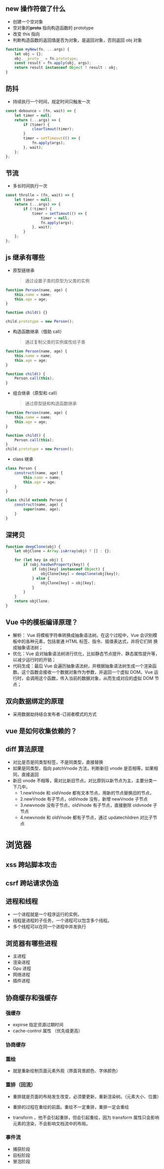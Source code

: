 ## new 操作符做了什么

-   创建一个空对象
-   空对象的**proto** 指向构造函数的 prototype
-   改变 this 指向
-   判断构造函数的返回值是否为对象，是返回对象，否则返回 obj 对象

```js
function myNew(fn, ...args) {
	let obj = {};
	obj.__proto__ = fn.prototype;
	const result = fn.apply(obj, args);
	return result instanceof Object ? result : obj;
}
```

## 防抖

-   持续执行一个时间，规定时间只触发一次

```js
const debounce = (fn, wait) => {
	let timer = null;
	return (...args) => {
		if (timer) {
			clearTimout(timer);
		}
		timer = setTimeout(() => {
			fn.apply(args);
		}, wait);
	};
};
```

## 节流

-   多长时间执行一次

```js
const throlle = (fn, wait) => {
	let timer = null;
	return (...args) => {
		if (!timer) {
			timer = setTimout(() => {
				timer = null;
				fn.apply(args);
			}, wait);
		}
	};
};
```

## js 继承有哪些

-   原型链继承
    > 通过设置子类的原型为父类的实例

```js
function Person(name, age) {
	this.name = name;
	this.age = age;
}

function child() {}

child.prototype = new Person();
```

-   构造函数继承（借助 call）
    > 通过复制父类的实例属性给子类

```js
function Person(name, age) {
	this.name = name;
	this.age = age;
}

function child() {
	Person.call(this);
}
```

-   组合继承（原型和 call）
    > 通过原型链和构造函数继承

```js
function Person(name, age) {
	this.name = name;
	this.age = age;
}

function child() {
	Person.call(this);
}
child.prototype = new Person();
```

-   class 继承

```js
class Person {
	construct(name, age) {
		this.name = name;
		this.age = age;
	}
}

class child extends Person {
	construct(name, age) {
		super(name, age);
	}
}
```

## 深拷贝

```js
function deepClone(obj) {
	let objClone = Array.isArray(obj) ? [] : {};

	for (let key in obj) {
		if (obj.hasOwnProperty(key)) {
			if (obj[key] instanceof Object) {
				objClone[key] = deepClone(obj[key]);
			} else {
				objClone[key] = obj[key];
			}
		}
	}
	return objClone;
}
```

## Vue 中的模板编译原理？

-   解析： Vue 将模板字符串转换成抽象语法树。在这个过程中，Vue 会识别模板中的各种元素，包括普通 HTML 标签、指令、插值表达式，并将它们转 换成抽象语法树；
-   优化：Vue 会对抽象语法树进行优化，比如静态节点提升、静态属性提升等，以减少运行时的开销；
-   代码生成：最后 Vue 会遍历抽象语法树，并根据抽象语法树生成一个渲染函数。这个函数会接收一个数据对象作为参数，并返回一个虚拟 DOM。Vue 运行时，会调用这个函数，传入当前的数据对象，从而生成对应的虚拟 DOM 节点；

## 双向数据绑定的原理

-   采用数据劫持结合发布者-订阅者模式的方式

## vue 是如何收集依赖的？

## diff 算法原理

-   对比是否是同类型标签，不是同类型，直接替换
-   如果是同类型，指向 patchVnode 方法，判断新旧 vnode 是否相等，如果相同，直接返回
-   新旧 vnode 不相等，需对比新旧节点，对比原则以新节点为主，主要分类一下几中。
    -   1.newVnode 和 oldVnode 都有文本节点，用新的节点替换旧的节点，
    -   2.newVnode 有子节点，oldVnode 没有，新增 newVnode 子节点
    -   3.newvnode 没有子节点，oldVnode 有子节点，直接删除 oldvnode 子节点
    -   4.newvnode 和 oldVnode 都有子节点，通过 updatechildren 对比子节点

# 浏览器

## xss 跨站脚本攻击

## csrf 跨站请求伪造

## 进程和线程

-   一个进程就是一个程序运行的实例，
-   线程是进程的子任务，一个进程可以包含多个线程。
-   多个线程可以在同一个进程中并发执行

## 浏览器有哪些进程

-   主进程
-   渲染进程
-   Gpu 进程
-   网络进程
-   插件进程

## 协商缓存和强缓存

### 强缓存

-   expirse 指定资源过期时间
-   cache-control 属性 （优先级更高）

### 协商缓存

### 重绘

-   就是重新绘制页面元素外观（界面背景颜色、字体颜色）

### 重排（回流）

-   重排就是页面的布局发生改变，必须要更新，重新渲染树。（元素大小、位置）

-   重排的过程在重绘的前面。重绘不一定重排，重排一定会重绘
-   transform ，他不会引起重排，但会引起重绘，因为 transform 属性只会影响元素的渲染，不会影响文档流中的布局。

### 事件流

-   捕获阶段
-   目标阶段
-   冒泡阶段

